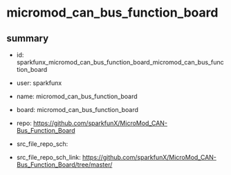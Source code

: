 # micromod_can_bus_function_board
 
## summary 
* id: sparkfunx_micromod_can_bus_function_board_micromod_can_bus_function_board
* user: sparkfunx
* name: micromod_can_bus_function_board
* board: micromod_can_bus_function_board
* repo: https://github.com/sparkfunX/MicroMod_CAN-Bus_Function_Board



* src_file_repo_sch: 
* src_file_repo_sch_link: https://github.com/sparkfunX/MicroMod_CAN-Bus_Function_Board/tree/master/




